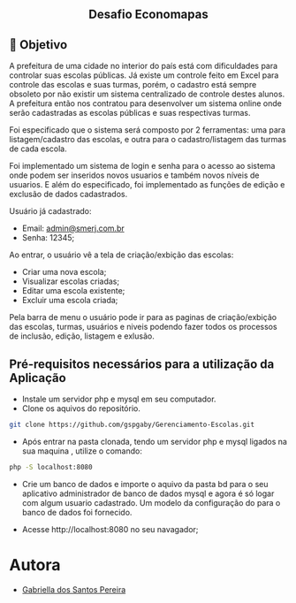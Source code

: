 <h2 align="center">
  Desafio Economapas
</h2>

## 🚀 Objetivo

A prefeitura de uma cidade no interior do país está com dificuldades para controlar suas escolas públicas. Já existe um controle feito em Excel para controle das escolas e suas turmas, porém, o cadastro está sempre obsoleto por não existir um sistema centralizado de controle destes alunos. A prefeitura então nos contratou para desenvolver um sistema online onde serão cadastradas as escolas públicas e suas respectivas turmas.

Foi especificado que o sistema será composto por 2 ferramentas: uma para listagem/cadastro das escolas, e outra para o cadastro/listagem das turmas de cada escola.

Foi implementado um sistema de login e senha para o acesso ao sistema onde podem ser inseridos novos usuarios e também novos níveis de usuarios. E além do especificado, foi implementado as funções de edição e exclusão de dados cadastrados.

Usuário já cadastrado:

- Email: admin@smerj.com.br
- Senha: 12345;

Ao entrar, o usuário vê a tela de criação/exbição das escolas:

- Criar uma nova escola;
- Visualizar escolas criadas;
- Editar uma escola existente;
- Excluir uma escola criada;

Pela barra de menu o usuário pode ir para as paginas de criação/exbição das escolas, turmas, usuários e niveis podendo fazer todos os processos de inclusão, edição, listagem e exlusão.

## Pré-requisitos necessários para a utilização da Aplicação

- Instale um servidor php e mysql em seu computador.
- Clone os aquivos do repositório.

```sh
git clone https://github.com/gspgaby/Gerenciamento-Escolas.git
```

- Após entrar na pasta clonada, tendo um servidor php e mysql ligados na sua maquina , utilize o comando:

```sh
php -S localhost:8080
```

- Crie um banco de dados e importe o aquivo da pasta bd para o seu aplicativo administrador de banco de dados mysql e agora é só logar com algum usuario cadastrado. Um modelo da configuração do para o banco de dados foi fornecido.

- Acesse http://localhost:8080 no seu navagador;

# Autora

- [Gabriella dos Santos Pereira](https://github.com/gspgaby)
